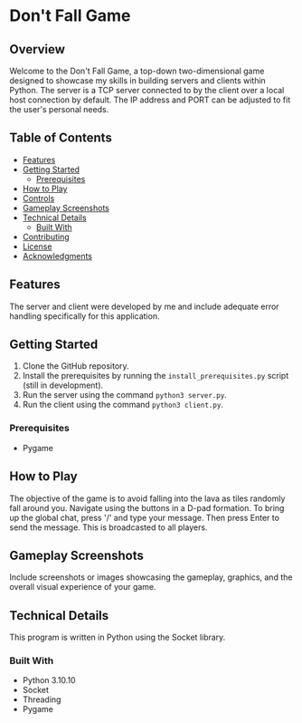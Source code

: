 # Don't Fall Game

## Overview

Welcome to the Don't Fall Game, a top-down two-dimensional game designed to showcase my skills in building servers and clients within Python. The server is a TCP server connected to by the client over a local host connection by default. The IP address and PORT can be adjusted to fit the user's personal needs.

## Table of Contents

- [Features](#features)
- [Getting Started](#getting-started)
  - [Prerequisites](#prerequisites)
- [How to Play](#how-to-play)
- [Controls](#controls)
- [Gameplay Screenshots](#gameplay-screenshots)
- [Technical Details](#technical-details)
  - [Built With](#built-with)
- [Contributing](#contributing)
- [License](#license)
- [Acknowledgments](#acknowledgments)

## Features

The server and client were developed by me and include adequate error handling specifically for this application.

## Getting Started

1. Clone the GitHub repository.
2. Install the prerequisites by running the `install_prerequisites.py` script (still in development).
3. Run the server using the command `python3 server.py`.
4. Run the client using the command `python3 client.py`.

### Prerequisites

- Pygame

## How to Play

The objective of the game is to avoid falling into the lava as tiles randomly fall around you. Navigate using the buttons in a D-pad formation. 
To bring up the global chat, press '/' and type your message. Then press Enter to send the message. This is broadcasted to all players.

## Gameplay Screenshots

Include screenshots or images showcasing the gameplay, graphics, and the overall visual experience of your game.

## Technical Details

This program is written in Python using the Socket library.

### Built With

- Python 3.10.10
- Socket
- Threading
- Pygame
